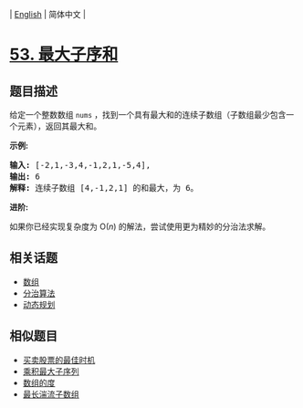 
| [English](README_EN.md) | 简体中文 |

# [53. 最大子序和](https://leetcode-cn.com/problems/maximum-subarray/)

## 题目描述

<p>给定一个整数数组 <code>nums</code>&nbsp;，找到一个具有最大和的连续子数组（子数组最少包含一个元素），返回其最大和。</p>

<p><strong>示例:</strong></p>

<pre><strong>输入:</strong> [-2,1,-3,4,-1,2,1,-5,4],
<strong>输出:</strong> 6
<strong>解释:</strong>&nbsp;连续子数组&nbsp;[4,-1,2,1] 的和最大，为&nbsp;6。
</pre>

<p><strong>进阶:</strong></p>

<p>如果你已经实现复杂度为 O(<em>n</em>) 的解法，尝试使用更为精妙的分治法求解。</p>


## 相关话题

- [数组](https://leetcode-cn.com/tag/array)
- [分治算法](https://leetcode-cn.com/tag/divide-and-conquer)
- [动态规划](https://leetcode-cn.com/tag/dynamic-programming)

## 相似题目

- [买卖股票的最佳时机](../best-time-to-buy-and-sell-stock/README.md)
- [乘积最大子序列](../maximum-product-subarray/README.md)
- [数组的度](../degree-of-an-array/README.md)
- [最长湍流子数组](../longest-turbulent-subarray/README.md)
